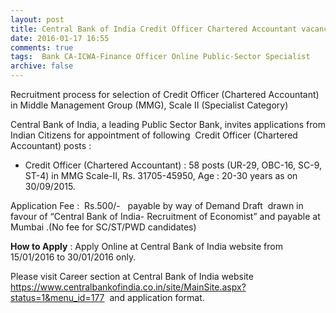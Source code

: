```yaml
---
layout: post
title: Central Bank of India Credit Officer Chartered Accountant vacancy last date 30th Jan-2016   
date: 2016-01-17 16:55
comments: true
tags:  Bank CA-ICWA-Finance Officer Online Public-Sector Specialist 
archive: false
---
```

Recruitment process for selection of Credit Officer (Chartered Accountant) in Middle Management Group (MMG), Scale II (Specialist Category) 

Central  Bank  of  India,  a  leading  Public  Sector  Bank,  invites  applications  from  Indian  Citizens  for appointment  of following  Credit Officer (Chartered Accountant) posts :


- Credit Officer (Chartered Accountant) : 58 posts (UR-29, OBC-16, SC-9, ST-4) in MMG Scale-II, Rs. 31705-45950, Age : 20-30 years as on 30/09/2015. 

Application Fee :  Rs.500/-   payable by way of Demand Draft  drawn in favour of “Central Bank of India- Recruitment of Economist” and payable at Mumbai .(No fee for SC/ST/PWD candidates)

**How to Apply** : Apply Online at Central Bank of India website from 15/01/2016 to 30/01/2016 only.

Please visit Career section at Central Bank of India website <https://www.centralbankofindia.co.in/site/MainSite.aspx?status=1&menu_id=177>  and application format.



